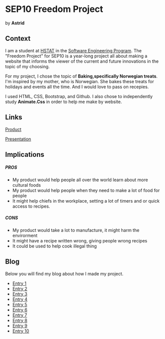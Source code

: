 # SEP10 Freedom Project
by **Astrid**

## Context
I am a student at [HSTAT](https://www.hstat.org/) in the [Software Engineering Program](https://hstatsep.github.io/). The "Freedom Project" for SEP10 is a year-long project all about making a website that informs the viewer of the current and future innovations in the topic of my choosing.

For my project, I chose the topic of **Baking,specifically Norwegian treats**. I'm inspired by my mother, who is Norwegian. She bakes these treats for holidays and events all the time. And I would love to pass on recepies.

I used HTML, CSS, Bootstrap, and Github. I also chose to independently study **Animate.Css** in order to help me make by website.

## Links

[Product]()

[Presentation](https://docs.google.com/presentation/d/1IUTzTpRiIERNefs3Co4K2furdJ89GMkRDs_zNDe2bbA/edit#slide=id.p)

## Implications
##### PROS
* My product would help people all over the world learn about more cultural foods
* My product would help people when they need to make a lot of food for people
* It might help chiefs in the workplace, setting a lot of timers and or quick access to recipes.
##### CONS
* My product would take a lot to manufacture, it might harm the envirorment
* It might have a recipe written wrong, giving people wrong recipes
* It could be used to help cook illegal thing


## Blog
Below you will find my blog about how I made my project.

* [Entry 1](blog/entry01.md)
* [Entry 2](blog/entry02.md)
* [Entry 3](blog/entry03.md)
* [Entry 4](blog/entry04.md)
* [Entry 5](blog/entry05.md)
* [Entry 6](blog/entry06.md)
* [Entry 7](blog/entry07.md)
* [Entry 8](blog/entry08.md)
* [Entry 9](blog/entry09.md)
* [Entry 10](blog/entry10.md)
